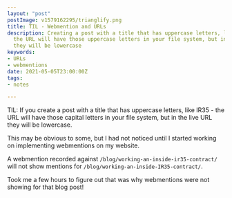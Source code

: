 ```yaml
---
layout: "post"
postImage: v1579162295/trianglify.png
title: TIL - Webmention and URLs
description: Creating a post with a title that has uppercase letters, like IR35 -
  the URL will have those uppercase letters in your file system, but in the live URL
  they will be lowercase
keywords:
- URLs
- webmentions
date: 2021-05-05T23:00:00Z
tags:
- notes

---
```

TIL: If you create a post with a title that has uppercase letters, like IR35 - the URL will have those capital letters in your file system, but in the live URL they will be lowercase.

This may be obvious to some, but I had not noticed until I started working on implementing webmentions on my website. 

A webmention recorded against `/blog/working-an-inside-ir35-contract/` will not show mentions for `/blog/working-an-inside-IR35-contract/`.

Took me a few hours to figure out that was why webmentions were not showing for that blog post!

